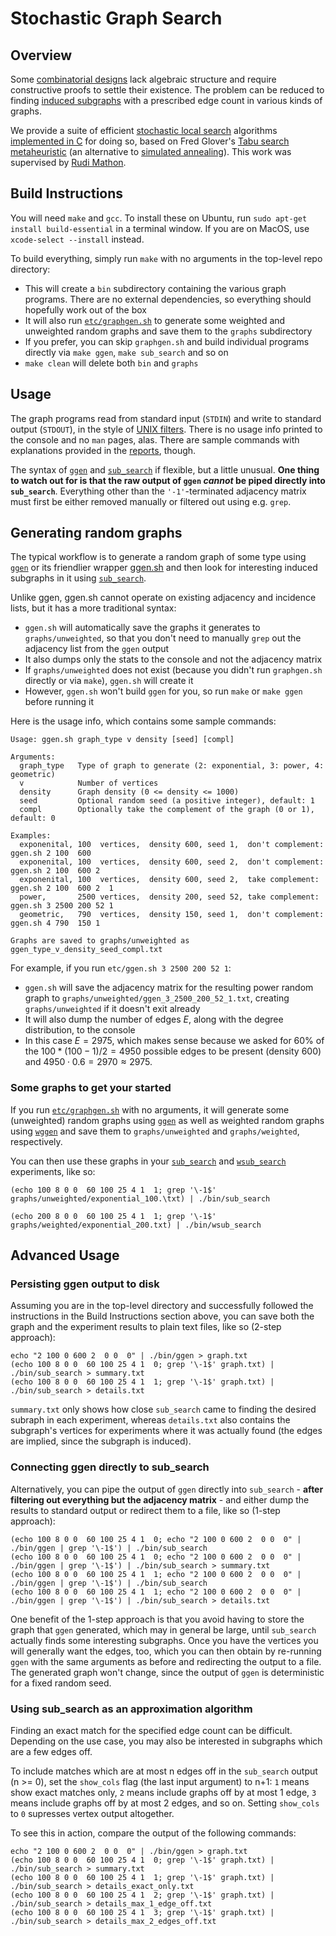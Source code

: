 # Stochastic Graph Search

## Overview

Some [combinatorial designs](https://en.wikipedia.org/wiki/Combinatorial_design) lack algebraic structure and require constructive proofs to settle their existence. The problem can be reduced to finding [induced subgraphs](https://en.wikipedia.org/wiki/Induced_subgraph) with a prescribed edge count in various kinds of graphs.

We provide a suite of efficient [stochastic local search](https://www.researchgate.net/publication/283825846_Stochastic_Local_Search_Algorithms_An_Overview) algorithms [implemented in C](src) for doing so, based on Fred Glover's [Tabu search](https://en.wikipedia.org/wiki/Tabu_search) [metaheuristic](https://en.wikipedia.org/wiki/Metaheuristic) (an alternative to [simulated annealing](https://en.wikipedia.org/wiki/Simulated_annealing)). This work was supervised by [Rudi Mathon](http://www.cs.toronto.edu/dcs/people-faculty-combin.html).

## Build Instructions

You will need `make` and `gcc`. To install these on Ubuntu, run `sudo apt-get install build-essential` in a terminal window. If you are on MacOS, use `xcode-select --install` instead.

To build everything, simply run `make` with no arguments in the top-level repo directory:

- This will create a `bin` subdirectory containing the various graph programs. There are no external dependencies, so everything should hopefully work out of the box
- It will also run [`etc/graphgen.sh`](etc/graphgen.sh) to generate some weighted and unweighted random graphs and save them to the `graphs` subdirectory
- If you prefer, you can skip `graphgen.sh` and build individual programs directly via `make ggen`, `make sub_search` and so on
- `make clean` will delete both `bin` and `graphs`

## Usage

The graph programs read from standard input (`STDIN`) and write to standard output (`STDOUT`), in the style of  [UNIX filters](https://en.wikipedia.org/wiki/Filter_(software)#Unix). There is no usage info printed to the console and no `man` pages, alas. There are sample commands with explanations provided in the [reports](doc/README.md), though.

The syntax of [`ggen`](doc/ggen.md#method) and [`sub_search`](doc/sub_search.md#method) if flexible, but a little unusual. **One thing to watch out for is that the raw output of `ggen` _cannot_ be piped directly into `sub_search`**. Everything other than the `'-1'`-terminated adjacency matrix must first be either removed manually or filtered out using e.g. `grep`.

## Generating random graphs

The typical workflow is to generate a random graph of some type using [`ggen`](doc/ggen.md#method) or its friendlier wrapper [ggen.sh](etc/ggen.sh) and then look for interesting induced subgraphs in it using [`sub_search`](doc/sub_search.md#method).

Unlike ggen, ggen.sh cannot operate on existing adjacency and incidence lists, but it has a more traditional syntax:

- `ggen.sh` will automatically save the graphs it generates to `graphs/unweighted`, so that you don't need to manually `grep` out the adjacency list from the `ggen` output
- It also dumps only the stats to the console and not the adjacency matrix
- If `graphs/unweighted` does not exist (because you didn't run `graphgen.sh` directly or via `make`), `ggen.sh` will create it
- However, `ggen.sh` won't build `ggen` for you, so run `make` or `make ggen` before running it

Here is the usage info, which contains some sample commands:

```
Usage: ggen.sh graph_type v density [seed] [compl]

Arguments:
  graph_type   Type of graph to generate (2: exponential, 3: power, 4: geometric)
  v            Number of vertices
  density      Graph density (0 <= density <= 1000)
  seed         Optional random seed (a positive integer), default: 1
  compl        Optionally take the complement of the graph (0 or 1), default: 0

Examples:
  exponenital, 100  vertices,  density 600, seed 1,  don't complement: ggen.sh 2 100  600
  exponenital, 100  vertices,  density 600, seed 2,  don't complement: ggen.sh 2 100  600 2
  exponenital, 100  vertices,  density 600, seed 2,  take complement:  ggen.sh 2 100  600 2  1
  power,       2500 vertices,  density 200, seed 52, take complement:  ggen.sh 3 2500 200 52 1
  geometric,   790  vertices,  density 150, seed 1,  don't complement: ggen.sh 4 790  150 1

Graphs are saved to graphs/unweighted as ggen_type_v_density_seed_compl.txt
```

For example, if you run `etc/ggen.sh 3 2500 200 52 1`:

- `ggen.sh` will save the adjacency matrix for the resulting power random graph to `graphs/unweighted/ggen_3_2500_200_52_1.txt`, creating `graphs/unweighted` if it doesn't exit already
- It will also dump the number of edges $E$, along with the degree distribution, to the console
- In this case $E = 2975$, which makes sense because we asked for $60\%$ of the $100*(100 - 1)/2 = 4950$ possible edges to be present (density 600) and $4950 \cdot 0.6 = 2970 \approx 2975$.

### Some graphs to get your started

If you run [`etc/graphgen.sh`](etc/graphgen.sh) with no arguments, it will generate some (unweighted) random graphs using [`ggen`](doc/ggen.md) as well as weighted random graphs using [`wggen`](doc/wggen.md) and save them to `graphs/unweighted` and `graphs/weighted`, respectively.

You can then use these graphs in your [`sub_search`](doc/sub_search.md) and [`wsub_search`](doc/wsub_search.md) experiments, like so:

```
(echo 100 8 0 0  60 100 25 4 1  1; grep '\-1$' graphs/unweighted/exponential_100.\txt) | ./bin/sub_search

(echo 200 8 0 0  60 100 25 4 1  1; grep '\-1$' graphs/weighted/exponential_200.txt) | ./bin/wsub_search
```

## Advanced Usage

### Persisting ggen output to disk

Assuming you are in the top-level directory and successfully followed the instructions in the Build Instructions section above, you can save both the graph and the experiment results to plain text files, like so (2-step approach):

```
echo "2 100 0 600 2  0 0  0" | ./bin/ggen > graph.txt
(echo 100 8 0 0  60 100 25 4 1  0; grep '\-1$' graph.txt) | ./bin/sub_search > summary.txt
(echo 100 8 0 0  60 100 25 4 1  1; grep '\-1$' graph.txt) | ./bin/sub_search > details.txt
```

`summary.txt` only shows how close `sub_search` came to finding the desired subraph in each experiment, whereas `details.txt` also contains the subgraph's vertices for experiments where it was actually found (the edges are implied, since the subgraph is induced).

### Connecting ggen directly to sub_search

Alternatively, you can pipe the output of `ggen` directly into `sub_search` - **after filtering out everything but the adjacency matrix** - and either dump the results to standard output or redirect them to a file, like so (1-step approach):

```
(echo 100 8 0 0  60 100 25 4 1  0; echo "2 100 0 600 2  0 0  0" | ./bin/ggen | grep '\-1$') | ./bin/sub_search
(echo 100 8 0 0  60 100 25 4 1  0; echo "2 100 0 600 2  0 0  0" | ./bin/ggen | grep '\-1$') | ./bin/sub_search > summary.txt
(echo 100 8 0 0  60 100 25 4 1  1; echo "2 100 0 600 2  0 0  0" | ./bin/ggen | grep '\-1$') | ./bin/sub_search
(echo 100 8 0 0  60 100 25 4 1  1; echo "2 100 0 600 2  0 0  0" | ./bin/ggen | grep '\-1$') | ./bin/sub_search > details.txt
```

One benefit of the 1-step approach is that you avoid having to store the graph that `ggen` generated, which may in general be large, until `sub_search` actually finds some interesting subgraphs. Once you have the vertices you will generally want the edges, too, which you can then obtain by re-running `ggen` with the same arguments as before and redirecting the output to a file. The generated graph won't change, since the output of `ggen` is deterministic for a fixed random seed.

### Using sub_search as an approximation algorithm

Finding an exact match for the specified edge count can be difficult. Depending on the use case, you may also be interested in subgraphs which are a few edges off. 

To include matches which are at most n edges off in the `sub_search` output (n >= 0), set the `show_cols` flag (the last input argument) to n+1: `1` means show exact matches only, `2` means include graphs off by at most 1 edge, `3` means include graphs off by at most 2 edges, and so on. Setting `show_cols` to `0` supresses vertex output altogether.

To see this in action, compare the output of the following commands:

```
echo "2 100 0 600 2  0 0  0" | ./bin/ggen > graph.txt
(echo 100 8 0 0  60 100 25 4 1  0; grep '\-1$' graph.txt) | ./bin/sub_search > summary.txt
(echo 100 8 0 0  60 100 25 4 1  1; grep '\-1$' graph.txt) | ./bin/sub_search > details_exact_only.txt
(echo 100 8 0 0  60 100 25 4 1  2; grep '\-1$' graph.txt) | ./bin/sub_search > details_max_1_edge_off.txt
(echo 100 8 0 0  60 100 25 4 1  3; grep '\-1$' graph.txt) | ./bin/sub_search > details_max_2_edges_off.txt
```
